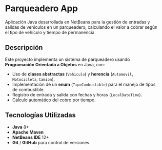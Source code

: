 # Parqueadero App

Aplicación Java desarrollada en NetBeans para la gestión de entradas y salidas de vehículos en un parqueadero, calculando el valor a cobrar según el tipo de vehículo y tiempo de permanencia.

## Descripción

Este proyecto implementa un sistema de parqueadero usando **Programación Orientada a Objetos** en Java, con:
- Uso de **clases abstractas** (`Vehiculo`) y **herencia** (`Automovil`, `Motocicleta`, `Camion`).
- Implementación de un **enum** (`TipoCombustible`) para el manejo de tipos de combustible.
- Registro de entrada y salida con fechas y horas (`LocalDateTime`).
- Cálculo automático del cobro por tiempo.

## Tecnologías Utilizadas

- **Java** 8+
- **Apache Maven**
- **NetBeans IDE** 12+
- **Git** / **GitHub** para control de versiones

